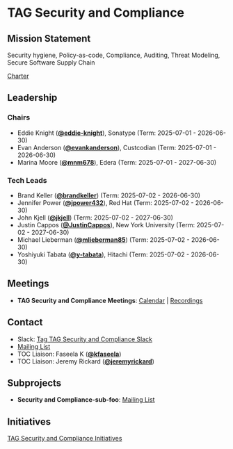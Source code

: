 # TAG Security and Compliance

## Mission Statement
Security hygiene, Policy-as-code, Compliance, Auditing, Threat Modeling, Secure Software Supply Chain


[Charter](./charter.md)

## Leadership
### Chairs
- Eddie Knight (**[@eddie-knight](https://github.com/eddie-knight)**), Sonatype (Term: 2025-07-01 - 2026-06-30)
- Evan Anderson (**[@evankanderson](https://github.com/evankanderson)**), Custcodian (Term: 2025-07-01 - 2026-06-30)
- Marina Moore (**[@mnm678](https://github.com/mnm678)**), Edera (Term: 2025-07-01 - 2027-06-30)
### Tech Leads
- Brand Keller (**[@brandkeller](https://github.com/brandkeller)**) (Term: 2025-07-02 - 2026-06-30)
- Jennifer Power (**[@jpower432](https://github.com/jpower432)**), Red Hat (Term: 2025-07-02 - 2026-06-30)
- John Kjell (**[@jkjell](https://github.com/jkjell)**) (Term: 2025-07-02 - 2027-06-30)
- Justin Cappos (**[@JustinCappos](https://github.com/JustinCappos)**), New York University (Term: 2025-07-02 - 2027-06-30)
- Michael Lieberman (**[@mlieberman85](https://github.com/mlieberman85)**) (Term: 2025-07-02 - 2026-06-30)
- Yoshiyuki Tabata (**[@y-tabata](https://github.com/y-tabata)**), Hitachi (Term: 2025-07-02 - 2026-06-30)

## Meetings
- **TAG Security and Compliance Meetings**: [Calendar](https://zoom-lfx.platform.linuxfoundation.org/meetings/tag-security-and-compliance?view=list) | [Recordings](https://www.youtube.com/@CNCFTAGSecurityandCompliance)

## Contact
- Slack: [Tag TAG Security and Compliance Slack](https://cloud-native.slack.com/archives/C08JZ9YLAA3)
- [Mailing List](https://lists.cncf.io/g/cncf-tag-security-and-compliance)
- TOC Liaison: Faseela K (**[@kfaseela](https://github.com/kfaseela)**)
- TOC Liaison: Jeremy Rickard (**[@jeremyrickard](https://github.com/jeremyrickard)**)

## Subprojects
- **Security and Compliance-sub-foo**: [Mailing List](https://lists.cncf.io/g/cncf-tag-security-and-compliance)

## Initiatives
[TAG Security and Compliance Initiatives](https://github.com/cncf/toc/issues?q=state%3Aopen%20label%3Akind%2Finitiative%20label%3Atag%2Fsecurity-and-compliance)